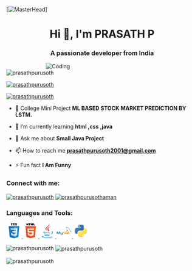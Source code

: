 [![MasterHead](https://drive.google.com/file/d/1DboUL0uEQM6BtcuYxha49wBT2-Di79HI/view?usp=drivesdk)]
<h1 align="center">Hi 👋, I'm PRASATH P</h1>
<h3 align="center">A passionate developer from India</h3>
<img align="right" alt="Coding" width="400" src="https://cdn.dribbble.com/users/1162077/screenshots/3848914/programmer.gif">
<p align="left"> <img src="https://komarev.com/ghpvc/?username=prasathpurusoth&label=Profile%20views&color=0e75b6&style=flat" alt="prasathpurusoth" /> </p>

<p align="left"> <a href="https://github.com/ryo-ma/github-profile-trophy"><img src="https://github-profile-trophy.vercel.app/?username=prasathpurusoth" alt="prasathpurusoth" /></a> </p>

<p align="left"> <a href="https://twitter.com/prasathpurusoth" target="blank"><img src="https://img.shields.io/twitter/follow/prasathpurusoth?logo=twitter&style=for-the-badge" alt="prasathpurusoth" /></a> </p>

- 🔭 College Mini Project **ML BASED STOCK MARKET PREDICTION BY LSTM.**

- 🌱 I’m currently learning **html ,css ,java**

- 💬 Ask me about **Small Java Project**

- 📫 How to reach me **prasathpurusoth2001@gmail.com**

- ⚡ Fun fact **I Am Funny**

<h3 align="left">Connect with me:</h3>
<p align="left">
<a href="https://twitter.com/prasathpurusoth" target="blank"><img align="center" src="https://raw.githubusercontent.com/rahuldkjain/github-profile-readme-generator/master/src/images/icons/Social/twitter.svg" alt="prasathpurusoth" height="30" width="40" /></a>
<a href="https://linkedin.com/in/prasathpurusothaman" target="blank"><img align="center" src="https://raw.githubusercontent.com/rahuldkjain/github-profile-readme-generator/master/src/images/icons/Social/linked-in-alt.svg" alt="prasathpurusothaman" height="30" width="40" /></a>
</p>

<h3 align="left">Languages and Tools:</h3>
<p align="left"> <a href="https://www.w3schools.com/css/" target="_blank" rel="noreferrer"> <img src="https://raw.githubusercontent.com/devicons/devicon/master/icons/css3/css3-original-wordmark.svg" alt="css3" width="40" height="40"/> </a> <a href="https://www.w3.org/html/" target="_blank" rel="noreferrer"> <img src="https://raw.githubusercontent.com/devicons/devicon/master/icons/html5/html5-original-wordmark.svg" alt="html5" width="40" height="40"/> </a> <a href="https://www.java.com" target="_blank" rel="noreferrer"> <img src="https://raw.githubusercontent.com/devicons/devicon/master/icons/java/java-original.svg" alt="java" width="40" height="40"/> </a> <a href="https://www.mysql.com/" target="_blank" rel="noreferrer"> <img src="https://raw.githubusercontent.com/devicons/devicon/master/icons/mysql/mysql-original-wordmark.svg" alt="mysql" width="40" height="40"/> </a> <a href="https://www.python.org" target="_blank" rel="noreferrer"> <img src="https://raw.githubusercontent.com/devicons/devicon/master/icons/python/python-original.svg" alt="python" width="40" height="40"/> </a> </p>

<p><img align="left" src="https://github-readme-stats.vercel.app/api/top-langs?username=prasathpurusoth&show_icons=true&locale=en&layout=compact" alt="prasathpurusoth" /></p>

<p>&nbsp;<img align="center" src="https://github-readme-stats.vercel.app/api?username=prasathpurusoth&show_icons=true&locale=en" alt="prasathpurusoth" /></p>

<p><img align="center" src="https://github-readme-streak-stats.herokuapp.com/?user=prasathpurusoth&" alt="prasathpurusoth" /></p>
